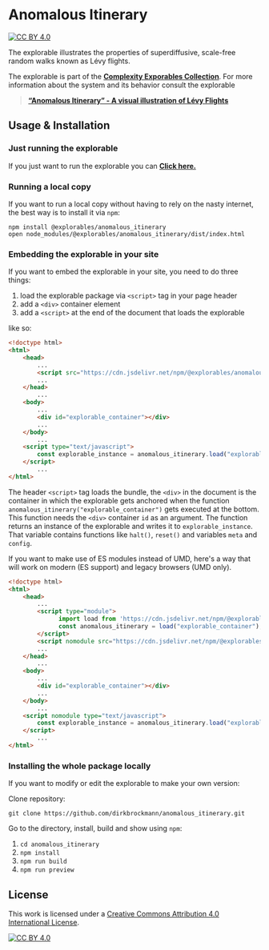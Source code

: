 [cc-by]: http://creativecommons.org/licenses/by/4.0/
[cc-by-image]: https://i.creativecommons.org/l/by/4.0/88x31.png
[cc-by-shield]: https://img.shields.io/badge/License-CC%20BY%204.0-lightgrey.svg

# Anomalous Itinerary

[![CC BY 4.0][cc-by-shield]][cc-by]

The explorable illustrates the properties of superdiffusive, scale-free random walks known as Lévy flights.

The explorable is part of the [**Complexity Exporables Collection**](https://www.complexity-explorables.org). For more information about the system and its behavior consult the explorable
> [**“Anomalous Itinerary” - A visual illustration of Lévy Flights**](https://www.complexity-explorables.org/explorables/anomalous-itinerary)

## Usage & Installation

### Just running the explorable

If you just want to run the explorable you can [**Click here.**](https://raw.githack.com/dirkbrockmann/anomalous_itinerary/main/dist/index.html)
 

### Running a local copy

If you want to run a local copy without having to rely on the nasty internet, the best way
is to install it via `npm`:

```shell
npm install @explorables/anomalous_itinerary
open node_modules/@explorables/anomalous_itinerary/dist/index.html 
```

### Embedding the explorable in your site

If you want to embed the explorable in your site, you need to do three things:

1. load the explorable package via `<script>` tag in your page header
2. add a `<div>` container element
3. add a `<script>` at the end of the document that loads the explorable
	
like so:

```html
<!doctype html>
<html>
	<head>
		...
		<script src="https://cdn.jsdelivr.net/npm/@explorables/anomalous_itinerary/dist/index.umd.js"></script>
		...
	</head>
		...
	<body>
		...
	    <div id="explorable_container"></div>
		...
	</body>
		...
	<script type="text/javascript">
		const explorable_instance = anomalous_itinerary.load("explorable_container")
	</script>
		...
</html>
```

The header `<script>` tag loads the bundle, the `<div>` in the document is the container in which the explorable gets anchored when the function `anomalous_itinerary("explorable_container")` gets executed at the bottom. This function needs the `<div>` container `id` as an argument. The function returns an instance of the explorable and writes it to `explorable_instance`. That variable contains functions like `halt()`, `reset()` and variables `meta` and `config`.
	
If you want to make use of ES modules instead of UMD, here's a way that will work on modern (ES support) and legacy browsers (UMD only).

```html
<!doctype html>
<html>
	<head>
		...
	    <script type="module">
	  	      import load from 'https://cdn.jsdelivr.net/npm/@explorables/anomalous_itinerary/dist/index.es.js';
	  	      const anomalous_itinerary = load("explorable_container");
	    </script>
	    <script nomodule src="https://cdn.jsdelivr.net/npm/@explorables/anomalous_itinerary/dist/index.umd.js"></script>	  
		...
	</head>
		...
	<body>
		...
	    <div id="explorable_container"></div>
		...
	</body>
		...
	<script nomodule type="text/javascript">
		const explorable_instance = anomalous_itinerary.load("explorable_container")
	</script>
		...
</html>
```
	


### Installing the whole package locally

If you want to modify or edit the explorable to make your own version: 

Clone repository:

```shell
git clone https://github.com/dirkbrockmann/anomalous_itinerary.git
```


Go to the directory, install, build and show using `npm`:

1. `cd anomalous_itinerary`
2. `npm install`
3. `npm run build`
3. `npm run preview`

## License

This work is licensed under a
[Creative Commons Attribution 4.0 International License][cc-by].

[![CC BY 4.0][cc-by-image]][cc-by]


